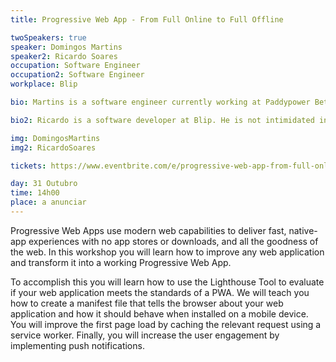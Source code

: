 ```yaml
---
title: Progressive Web App - From Full Online to Full Offline

twoSpeakers: true
speaker: Domingos Martins 
speaker2: Ricardo Soares
occupation: Software Engineer
occupation2: Software Engineer
workplace: Blip

bio: Martins is a software engineer currently working at Paddypower Betfair (BLIP). He is enthusiastic about the future of the web, that's why his main focus is building faster JS applications and experimenting with new languages and frameworks.

bio2: Ricardo is a software developer at Blip. He is not intimidated in switching between frontend and backend technologies, without forgetting to test everything to assure the quality of his code. He believes that with an amazing team the sky is the limit.

img: DomingosMartins
img2: RicardoSoares

tickets: https://www.eventbrite.com/e/progressive-web-app-from-full-online-to-full-offline-tickets-51766561178

day: 31 Outubro
time: 14h00
place: a anunciar
---
```


Progressive Web Apps use modern web capabilities to deliver fast, native-app experiences with no app stores or downloads, and all the goodness of the web. In this workshop you will learn how to improve any web application and transform it into a working Progressive Web App. 

To accomplish this you will learn how to use the Lighthouse Tool to evaluate if your web application meets the standards of a PWA. We will teach you how to create a manifest file that tells the browser about your web application and how it should behave when installed on a mobile device. You will improve the first page load by caching the relevant request using a service worker. Finally, you will increase the user engagement by implementing push notifications.


